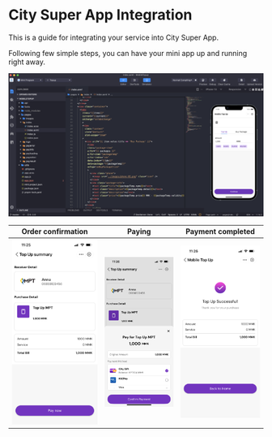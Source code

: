 # City Super App Integration

This is a guide for integrating your service into City Super App.

Following few simple steps, you can have your mini app up and running right away.

![image-20250930150032320](_assets/image-20250930150032320.png)


| Order confirmation | Paying | Payment completed |
|---------|---------|---------|
| ![](_assets/super-orderconfirm.PNG) | ![](_assets/super-paying.PNG) | ![](_assets/super-payok.PNG) |
